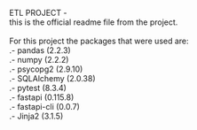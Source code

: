 ETL PROJECT -<br>
this is the official readme file from the project.<br>
<br>
For this project the packages that were used are:<br>
.- pandas (2.2.3)<br>
.- numpy (2.2.2)<br>
.- psycopg2 (2.9.10)<br>
.- SQLAlchemy (2.0.38)<br>
.- pytest (8.3.4)<br>
.- fastapi (0.115.8)<br>
.- fastapi-cli (0.0.7)<br>
.- Jinja2 (3.1.5)<br>